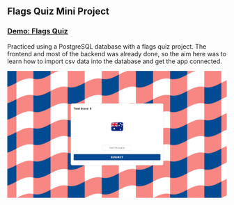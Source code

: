 ## Flags Quiz Mini Project

### [Demo: Flags Quiz](https://replit.com/@gdbecker/FlagsMiniProject)

Practiced using a PostgreSQL database with a flags quiz project. The frontend and most of the backend was already done, so the aim here was to learn how to import csv data into the database and get the app connected.

!["FlagsQuiz"](./FlagsQuiz.png)
